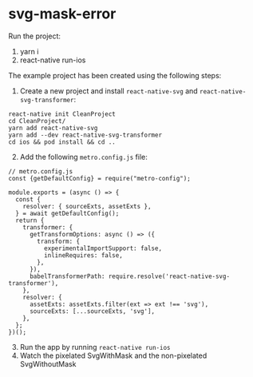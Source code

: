 # svg-mask-error
Run the project:
1. yarn i
2. react-native run-ios


The example project has been created using the following steps:

1. Create a new project and install `react-native-svg` and `react-native-svg-transformer`:
```
react-native init CleanProject
cd CleanProject/
yarn add react-native-svg
yarn add --dev react-native-svg-transformer
cd ios && pod install && cd ..
```

2. Add the following `metro.config.js` file:
```
// metro.config.js
const {getDefaultConfig} = require("metro-config");

module.exports = (async () => {
  const {
    resolver: { sourceExts, assetExts },
  } = await getDefaultConfig();
  return {
    transformer: {
      getTransformOptions: async () => ({
        transform: {
          experimentalImportSupport: false,
          inlineRequires: false,
        },
      }),
      babelTransformerPath: require.resolve('react-native-svg-transformer'),
    },
    resolver: {
      assetExts: assetExts.filter(ext => ext !== 'svg'),
      sourceExts: [...sourceExts, 'svg'],
    },
  };
})();
```

3. Run the app by running `react-native run-ios`
4. Watch the pixelated SvgWithMask and the non-pixelated SvgWithoutMask
